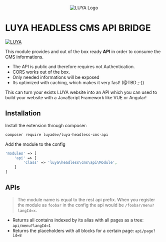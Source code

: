 <p align="center">
  <img src="https://raw.githubusercontent.com/luyadev/luya/master/docs/logo/luya-logo-0.2x.png" alt="LUYA Logo"/>
</p>

# LUYA HEADLESS CMS API BRIDGE

[![LUYA](https://img.shields.io/badge/Powered%20by-LUYA-brightgreen.svg)](https://luya.io)

This module provides and out of the box ready **API** in order to consume the CMS informations.

+ The API is public and therefore requires not Authentication.
+ CORS works out of the box.
+ Only needed informations will be exposed
+ Its optimized with caching, which makes it very fast! (@TBD ;-))

This can turn your exists LUYA website into an API which you can used to build your website with a JavaScript Framework like VUE or Angular!

## Installation

Install the extension through composer:

```sh
composer require luyadev/luya-headless-cms-api
```

Add the module to the config

```php
'modules' => [
    'api' => [
        'class' => 'luya\headless\cms\api\Module',
    ]
]
```

## APIs 

> The  module name is equal to the rest api prefix. When you register the module as `foobar` in the config the api would be `/foobar/menu?langId=x`.

+ Returns all contains indexed by its alias with all pages as a tree: `api/menu?langId=1`
+ Returns the placeholders with all blocks for a certain page: `api/page?id=8`
